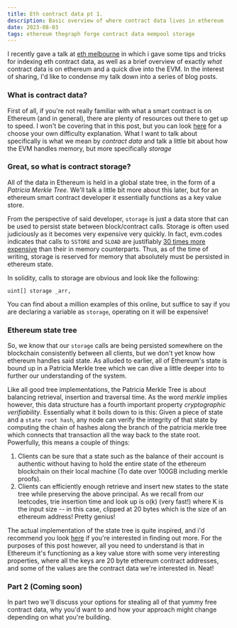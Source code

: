 ```yaml
---
title: Eth contract data pt 1.
description: Basic overview of where contract data lives in ethereum
date: 2023-08-03
tags: ethereum thegraph forge contract data mempool storage
---
```

I recently gave a talk at [eth melbourne](https://ethmelbourne.co/) in which i gave some tips and tricks for indexing eth contract data, as well as a brief overview of exactly _what_ contract data is on ethereum and a quick dive into the EVM. In the interest of sharing, I'd like to condense my talk down into a series of blog posts.

### What is contract data?

First of all, if you're not really familiar with what a smart contract is on Ethereum (and in general), there are plenty of resources out there to get up to speed. I won't be covering that in this post, but you can look [here](https://ethereum.org/en/smart-contracts/#:~:text=Smart%20contracts%20are%20the%20fundamental,if%20this%20then%20that%20structure) for a choose your own difficulty explanation. What I want to talk about specifically is what we mean by _contract data_ and talk a little bit about how the EVM handles memory, but more specifically _storage_

### Great, so what is contract storage?
All of the data in Ethereum is held in a global state tree, in the form of a *Patricia Merkle Tree*. We'll talk a little bit more about this later, but for an ethereum smart contract developer it essentially functions as a key value store.

From the perspective of said developer, `storage` is just a data store that can be used to persist state between block/contract calls. Storage is often used judiciously as it becomes very expensive very quickly. In fact, evm.codes indicates that calls to `SSTORE` and `SLOAD` are justifiably [30 times more expensive](https://www.evm.codes/#54?fork=shanghai) than their in memory counterparts. Thus, as of the time of writing, storage is reserved for memory that absolutely must be persisted in ethereum state.

In solidity, calls to storage are obvious and look like the following:
```solidity
uint[] storage _arr,
```

You can find about a million examples of this online, but suffice to say if you are declaring a variable as `storage`, operating on it will be expensive!
### Ethereum state tree
So, we know that our `storage` calls are being persisted somewhere on the blockchain consistently between all clients, but we don't yet know how ethereum handles said state. As alluded to earlier, all of Ethereum's state is bound up in a Patricia Merkle tree which we can dive a little deeper into to further our understanding of the system.

Like all good tree implementations, the Patricia Merkle Tree is about balancing retrieval, insertion and traversal time. As the word _merkle_ implies however, this data structure has a fourth important property _cryptographic verifiability_. Essentially what it boils down to is this: Given a piece of state and a `state root hash`, any node can verify the integrity of that state by computing the chain of hashes along the branch of the patricia merkle tree which connects that transaction all the way back to the state root. Powerfully, this means a couple of things:
1. Clients can be sure that a state such as the balance of their account is authentic without having to hold the entire state of the ethereum blockchain on their local machine (To date over 100GB including merkle proofs).
2. Clients can efficiently enough retrieve and insert new states to the state tree while preserving the above principal. As we recall from our leetcodes, trie insertion time and look up is o(k) (very fast!) where K is the input size  -- in this case, clipped at 20 bytes which is the size of an ethereum address! Pretty genius!

The actual implementation of the state tree is quite inspired, and i'd recommend you look [here](https://blog.ethereum.org/2015/11/15/merkling-in-ethereum) if you're interested in finding out more. For the purposes of this post however, all you need to understand is that in Ethereum it's functioning as a key value store with some very interesting properties, where all the keys are 20 byte ethereum contract addresses, and some of the values are the contract data we're interested in. Neat!

### Part 2 (Coming soon)
In part two we'll discuss your options for stealing all of that yummy free contract data, why you'd want to and how your approach might change depending on what you're building.

